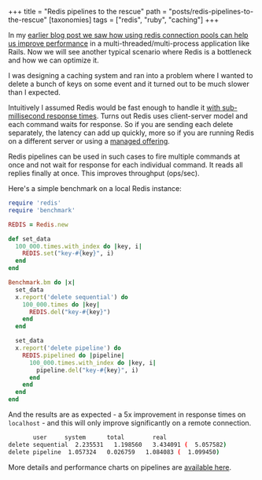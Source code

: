 +++
title = "Redis pipelines to the rescue"
path = "posts/redis-pipelines-to-the-rescue"
[taxonomies]
tags = ["redis", "ruby", "caching"]
+++

In my [earlier blog post we saw how using redis connection pools can help us improve performance][1] in a multi-threaded/multi-process application like Rails.
Now we will see another typical scenario where Redis is a bottleneck and how we can optimize it.

I was designing a caching system and ran into a problem where I wanted to delete a bunch of keys on some event and it turned out to be much slower than I expected.

Intuitively I assumed Redis would be fast enough to handle it [with sub-millisecond response times][2].
Turns out Redis uses client-server model and each command waits for response. So if you are sending each delete separately, the latency can add up quickly, more so if you are running Redis on a different server or using a [managed offering][3].

Redis pipelines can be used in such cases to fire multiple commands at once and not wait for response for each individual command. It reads all replies finally at once. This improves throughput (ops/sec).

Here's a simple benchmark on a local Redis instance:

```ruby
require 'redis'
require 'benchmark'

REDIS = Redis.new

def set_data
  100_000.times.with_index do |key, i|
    REDIS.set("key-#{key}", i)
  end
end

Benchmark.bm do |x|
  set_data
  x.report('delete sequential') do
    100_000.times do |key|
      REDIS.del("key-#{key}")
    end
  end

  set_data
  x.report('delete pipeline') do
    REDIS.pipelined do |pipeline|
      100_000.times.with_index do |key, i|
        pipeline.del("key-#{key}", i)
      end
    end
  end
end
```

And the results are as expected - a 5x improvement in response times on `localhost` - and this will only improve significantly on a remote connection.

```sh
       user     system      total        real
delete sequential  2.235531   1.198560   3.434091 (  5.057582)
delete pipeline  1.057324   0.026759   1.084083 (  1.099450)
```

More details and performance charts on pipelines are [available here][4].


[1]: https://tejasbubane.github.io/posts/2020-04-22-redis-connection-pool-in-rails/
[2]: https://redis.io/docs/latest/develop/data-types/json/performance/
[3]: https://app.redislabs.com/
[4]: https://redis.io/docs/latest/develop/use/pipelining/
